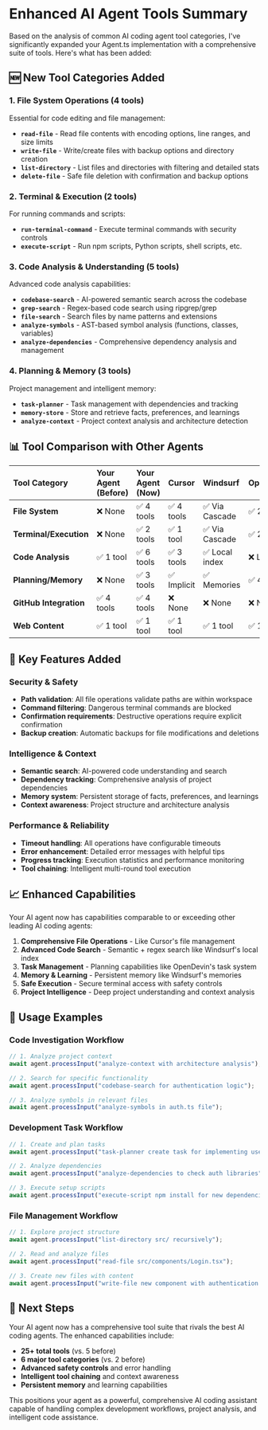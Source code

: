 # Enhanced AI Agent Tools Summary

Based on the analysis of common AI coding agent tool categories, I've significantly expanded your Agent.ts implementation with a comprehensive suite of tools. Here's what has been added:

## 🆕 New Tool Categories Added

### 1. **File System Operations** (4 tools)
Essential for code editing and file management:

- **`read-file`** - Read file contents with encoding options, line ranges, and size limits
- **`write-file`** - Write/create files with backup options and directory creation
- **`list-directory`** - List files and directories with filtering and detailed stats
- **`delete-file`** - Safe file deletion with confirmation and backup options

### 2. **Terminal & Execution** (2 tools)
For running commands and scripts:

- **`run-terminal-command`** - Execute terminal commands with security controls
- **`execute-script`** - Run npm scripts, Python scripts, shell scripts, etc.

### 3. **Code Analysis & Understanding** (5 tools)
Advanced code analysis capabilities:

- **`codebase-search`** - AI-powered semantic search across the codebase
- **`grep-search`** - Regex-based code search using ripgrep/grep
- **`file-search`** - Search files by name patterns and extensions
- **`analyze-symbols`** - AST-based symbol analysis (functions, classes, variables)
- **`analyze-dependencies`** - Comprehensive dependency analysis and management

### 4. **Planning & Memory** (3 tools)
Project management and intelligent memory:

- **`task-planner`** - Task management with dependencies and tracking
- **`memory-store`** - Store and retrieve facts, preferences, and learnings
- **`analyze-context`** - Project context analysis and architecture detection

## 📊 Tool Comparison with Other Agents

| Tool Category | Your Agent (Before) | Your Agent (Now) | Cursor | Windsurf | OpenDevin |
|:-------------|:-------------------|:-----------------|:-------|:---------|:----------|
| **File System** | ❌ None | ✅ 4 tools | ✅ 4 tools | ✅ Via Cascade | ✅ 2 tools |
| **Terminal/Execution** | ❌ None | ✅ 2 tools | ✅ 1 tool | ✅ Via Cascade | ✅ 2 tools |
| **Code Analysis** | ✅ 1 tool | ✅ 6 tools | ✅ 3 tools | ✅ Local index | ❌ Limited |
| **Planning/Memory** | ❌ None | ✅ 3 tools | ✅ Implicit | ✅ Memories | ✅ 4 tools |
| **GitHub Integration** | ✅ 4 tools | ✅ 4 tools | ❌ None | ❌ None | ❌ None |
| **Web Content** | ✅ 1 tool | ✅ 1 tool | ✅ 1 tool | ✅ 1 tool | ✅ 1 tool |

## 🔧 Key Features Added

### Security & Safety
- **Path validation**: All file operations validate paths are within workspace
- **Command filtering**: Dangerous terminal commands are blocked
- **Confirmation requirements**: Destructive operations require explicit confirmation
- **Backup creation**: Automatic backups for file modifications and deletions

### Intelligence & Context
- **Semantic search**: AI-powered code understanding and search
- **Dependency tracking**: Comprehensive analysis of project dependencies
- **Memory system**: Persistent storage of facts, preferences, and learnings
- **Context awareness**: Project structure and architecture analysis

### Performance & Reliability
- **Timeout handling**: All operations have configurable timeouts
- **Error enhancement**: Detailed error messages with helpful tips
- **Progress tracking**: Execution statistics and performance monitoring
- **Tool chaining**: Intelligent multi-round tool execution

## 📈 Enhanced Capabilities

Your AI agent now has capabilities comparable to or exceeding other leading AI coding agents:

1. **Comprehensive File Operations** - Like Cursor's file management
2. **Advanced Code Search** - Semantic + regex search like Windsurf's local index
3. **Task Management** - Planning capabilities like OpenDevin's task system
4. **Memory & Learning** - Persistent memory like Windsurf's memories
5. **Safe Execution** - Secure terminal access with safety controls
6. **Project Intelligence** - Deep project understanding and context analysis

## 🚀 Usage Examples

### Code Investigation Workflow
```typescript
// 1. Analyze project context
await agent.processInput("analyze-context with architecture analysis");

// 2. Search for specific functionality
await agent.processInput("codebase-search for authentication logic");

// 3. Analyze symbols in relevant files
await agent.processInput("analyze-symbols in auth.ts file");
```

### Development Task Workflow
```typescript
// 1. Create and plan tasks
await agent.processInput("task-planner create task for implementing user login");

// 2. Analyze dependencies
await agent.processInput("analyze-dependencies to check auth libraries");

// 3. Execute setup scripts
await agent.processInput("execute-script npm install for new dependencies");
```

### File Management Workflow
```typescript
// 1. Explore project structure
await agent.processInput("list-directory src/ recursively");

// 2. Read and analyze files
await agent.processInput("read-file src/components/Login.tsx");

// 3. Create new files with content
await agent.processInput("write-file new component with authentication logic");
```

## 🎯 Next Steps

Your AI agent now has a comprehensive tool suite that rivals the best AI coding agents. The enhanced capabilities include:

- **25+ total tools** (vs. 5 before)
- **6 major tool categories** (vs. 2 before)
- **Advanced safety controls** and error handling
- **Intelligent tool chaining** and context awareness
- **Persistent memory** and learning capabilities

This positions your agent as a powerful, comprehensive AI coding assistant capable of handling complex development workflows, project analysis, and intelligent code assistance.
